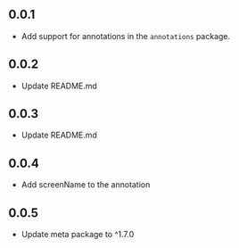 ## 0.0.1
* Add support for annotations in the `annotations` package.

## 0.0.2
* Update README.md
## 0.0.3
* Update README.md
## 0.0.4
* Add screenName to the annotation
## 0.0.5
* Update meta package to ^1.7.0
